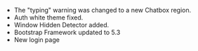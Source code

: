 - The "typing" warning was changed to a new Chatbox region.
- Auth white theme fixed.
- Window Hidden Detector added.
- Bootstrap Framework updated to 5.3
- New login page
